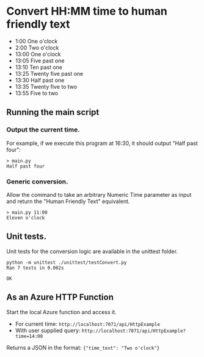 # Convert HH:MM time to human friendly text

* 1:00 One o'clock
* 2:00 Two o'clock
* 13:00 One o'clock
* 13:05 Five past one
* 13:10 Ten past one
* 13:25 Twenty five past one
* 13:30 Half past one
* 13:35 Twenty five to two
* 13:55 Five to two

## Running the main script
### Output the current time.
For example, if we execute this program at 16:30, it should output "Half past four":
```commandline
> main.py 
Half past four
```

### Generic conversion.
Allow the command to take an arbitrary Numeric Time parameter as input and return the "Human Friendly Text" equivalent.
```commandline
> main.py 11:00
Eleven o'clock
```

## Unit tests.
Unit tests for the conversion logic are available in the unittest folder.
```commandline
python -m unittest ./unittest/testConvert.py
Ran 7 tests in 0.002s

OK
```

## As an Azure HTTP Function
Start the local Azure function and access it.
* For current time: `http://localhost:7071/api/HttpExample`
* With user supplied query: `http://localhost:7071/api/HttpExample?time=14:00`

Returns a JSON in the format: `{"time_text": "Two o'clock"}`